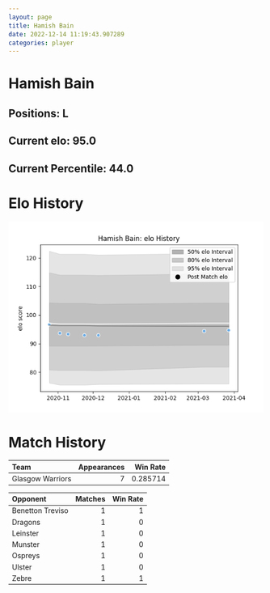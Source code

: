 ```yaml
---  
layout: page  
title: Hamish Bain  
date: 2022-12-14 11:19:43.907289  
categories: player  
---
```

# Hamish Bain

## Positions: L

## Current elo: 95.0

## Current Percentile: 44.0

# Elo History


![elo history](history_HamishBain.png)
# Match History


| Team             |   Appearances |   Win Rate |
|:-----------------|--------------:|-----------:|
| Glasgow Warriors |             7 |   0.285714 |

| Opponent         |   Matches |   Win Rate |
|:-----------------|----------:|-----------:|
| Benetton Treviso |         1 |          1 |
| Dragons          |         1 |          0 |
| Leinster         |         1 |          0 |
| Munster          |         1 |          0 |
| Ospreys          |         1 |          0 |
| Ulster           |         1 |          0 |
| Zebre            |         1 |          1 |